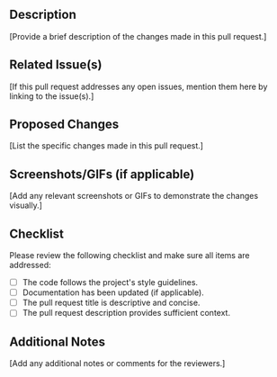 ## Description

[Provide a brief description of the changes made in this pull request.]

## Related Issue(s)

[If this pull request addresses any open issues, mention them here by linking to the issue(s).]

## Proposed Changes

[List the specific changes made in this pull request.]

## Screenshots/GIFs (if applicable)

[Add any relevant screenshots or GIFs to demonstrate the changes visually.]

## Checklist

Please review the following checklist and make sure all items are addressed:

- [ ] The code follows the project's style guidelines.
- [ ] Documentation has been updated (if applicable).
- [ ] The pull request title is descriptive and concise.
- [ ] The pull request description provides sufficient context.

## Additional Notes

[Add any additional notes or comments for the reviewers.]
